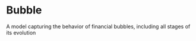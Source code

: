 # Bubble
A model capturing the behavior of financial bubbles, including all stages of its evolution

